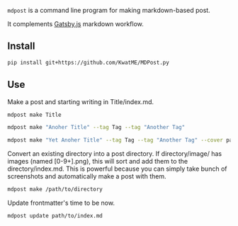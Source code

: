 `mdpost` is a command line program for making markdown-based post.

It complements [Gatsby.js](https://www.gatsbyjs.com) markdown workflow.

## Install

```sh
pip install git+https://github.com/KwatME/MDPost.py
```

## Use

Make a post and starting writing in Title/index.md.

```sh
mdpost make Title
```

```sh
mdpost make "Anoher Title" --tag Tag --tag "Another Tag"
```

```sh
mdpost make "Yet Anoher Title" --tag Tag --tag "Another Tag" --cover path/to/cover.jpeg
```

Convert an existing directory into a post directory.
If directory/image/ has images (named [0-9+].png), this will sort and add them to the directory/index.md.
This is powerful because you can simply take bunch of screenshots and automatically make a post with them.

```sh
mdpost make /path/to/directory
```

Update frontmatter's time to be now.

```sh
mdpost update path/to/index.md
```
